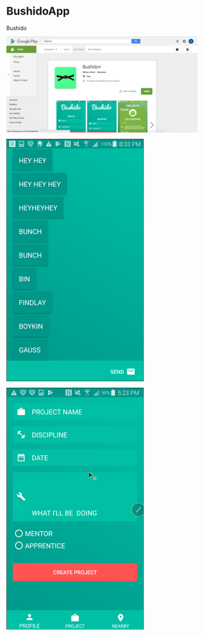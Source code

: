 # BushidoApp
Bushido

![Alt text](images/PlayStore.png)

![Alt text](images/chat.png)

![Alt text](images/creation.png)




